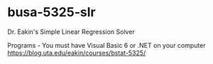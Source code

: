 # busa-5325-slr
Dr. Eakin's Simple Linear Regression Solver

Programs - You must have Visual Basic 6 or .NET on your computer
https://blog.uta.edu/eakin/courses/bstat-5325/
